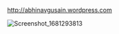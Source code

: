 http://abhinavgusain.wordpress.com



























![Screenshot_1681293813](https://user-images.githubusercontent.com/97800111/231464033-968ad1c2-d3a0-4f6c-9f34-fac86c53b0db.png)
